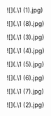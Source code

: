 ![](.\1 (1).jpg)

![](.\1 (8).jpg)

![](.\1 (3).jpg)

![](.\1 (4).jpg)

![](.\1 (5).jpg)

![](.\1 (6).jpg)

![](.\1 (7).jpg)

![](.\1 (2).jpg)
